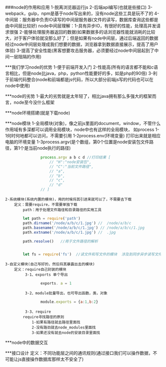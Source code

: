 ###node的作用和应用
    1-脱离浏览器运行js
    2-后端api编写(也就是些接口)
    3-webpack，gulp，npm是基于node写出来的，没有node这些工具是玩不了的 
    4-中间层：服务器中负责IO读写的中间层服务器(文件的读写，数据库查询这些都是由中间层比较好)
        node中间层理解：1-具有异步IO，有很好的性能，处理高并发请求很强
                      2-能够处理服务器返回的数据(如果数据多的话浏览器性能就消耗的比较大，对于客户体验就没那么好了；但是如果有node中间层，通过后端返回的数据经过node中间层处理成我们想要的数据，浏览器拿到数据直接展示，提高了用户体验)
                      3-提高了安全性能(黑客想要攻击服务器，必须要经过node中间层起到了中间一层阻隔的作用)

***我们学习node的优势
    1-便于前端开发入门
    2-性能高(所有的语言都不能和c语言相比，但是node比java，php，python性能要好的多，如是php的90倍)
    3-利于前端代码整合(node和前端都是js代码，所以大部分前端js写的代码也可以在node中使用)

***node的劣势
    1-最大的劣势就是太年轻了，相比java拥有那么多强大的框架而言，node至今没什么框架

***node环境搭建(就是下载node)

***node模块
    1-全局模块(对象)，像之前js里面的document，window，不管什么作用域有多深都可以调用全局模块，node中也有这样的全局模块， 如process
            1-1何时何地都可以访问，不需要引用
            1-2process.env(环境变量) 打印出来就是相应电脑的环境变量
            1-3process.argv(是个数组，第0个位置是node安装包文件路径，第1个是当前node执行的路径)
```js
                process.argv a b c d //打印结果 [
                    // "H":"node安装包",
                    // "C":"当前文件路径",
                    // "a",
                    // "b",
                    // "c",
                    // "d"
                // ]
```
    2-系统模块(系统内置的模块)，用的时候将其引进来就可以了，不需要去下载
        定义：需要require，不需要单独下载
            path：用于处理文件路径和目录路径的实用工具
```js
        let path = require('path')
        path.dirname('/node/a/b/c/1.jpg') //  /node/a/b/c
        path.basename('/node/a/b/c/1.jpg') // /node/a/b/c/1.jpg
        path.extname('/node/a/b/c/1.jpg') //  .jpg

        path.resolve()   //用于文件路径的解析


        let fs = require('fs')  //读文件和写文件的模块  涉及到同步异步读写文件
```
    3-自定义模块(自己写好的，然后将其暴露出去的模块)
        定义：require自己封装的模块
             3-1、exports 单个导出
```js
                exports. a = 1
```
             3-2、module批量导出，也可导出函数，类，对象
```js
                module.exports = {a:1,b:2}
```

             3-3、require
            require寻找路径的原则
                1-如果有路径就去路径里面找
                2-没有路劲就去node_modules里面找
                3-如果还没有就去node的安装目录里面找


***node中的数据交互

***接口设计
    定义：不同功能层之间的通讯规则(通过接口我们可以操作数据，不可能让js直接操作数据库那样太不安全了)

